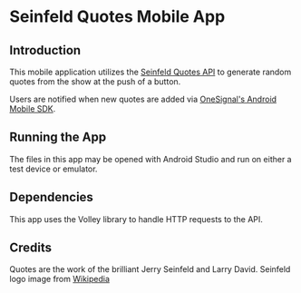 # Seinfeld Quotes Mobile App

## Introduction

This mobile application utilizes the [Seinfeld Quotes API][1] to generate random quotes from the show at the push of a button.

Users are notified when new quotes are added via [OneSignal's Android Mobile SDK][2].

[1]: https://seinfeld-quotes.herokuapp.com/
[2]: https://documentation.onesignal.com/docs/android-sdk-setup

## Running the App

The files in this app may be opened with Android Studio and run on either a test device or emulator.

## Dependencies

This app uses the Volley library to handle HTTP requests to the API.

## Credits

Quotes are the work of the brilliant Jerry Seinfeld and Larry David.
Seinfeld logo image from [Wikipedia][3]

[3]: https://images.app.goo.gl/TqxEAo8s4q2fcT9w9
